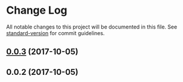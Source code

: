 # Change Log

All notable changes to this project will be documented in this file. See [standard-version](https://github.com/conventional-changelog/standard-version) for commit guidelines.

<a name="0.0.3"></a>
## [0.0.3](https://github.com/dzemidzenka/atlas/compare/v0.0.2...v0.0.3) (2017-10-05)



<a name="0.0.2"></a>
## 0.0.2 (2017-10-05)
